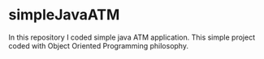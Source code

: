 # simpleJavaATM
In this repository  I coded simple java ATM application. This simple project coded with Object Oriented Programming philosophy.


